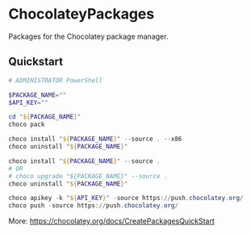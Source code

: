 # ChocolateyPackages #
Packages for the Chocolatey package manager.

## Quickstart ##

```powershell
# ADMINISTRATOR PowerShell

$PACKAGE_NAME=""
$API_KEY=""

cd "${PACKAGE_NAME}"
choco pack

choco install "${PACKAGE_NAME}" --source . --x86
choco uninstall "${PACKAGE_NAME}"

choco install "${PACKAGE_NAME}" --source .
# OR
# choco upgrade "${PACKAGE_NAME}" --source .
choco uninstall "${PACKAGE_NAME}"

choco apikey -k "${API_KEY}" -source https://push.chocolatey.org/
choco push -source https://push.chocolatey.org/
```

More: https://chocolatey.org/docs/CreatePackagesQuickStart